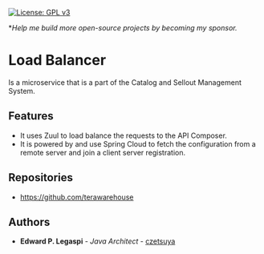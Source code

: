 [![License: GPL v3](https://img.shields.io/badge/License-GPLv3-blue.svg)](https://www.gnu.org/licenses/gpl-3.0)

**Help me build more open-source projects by becoming my sponsor.*

# Load Balancer

Is a microservice that is a part of the Catalog and Sellout Management System.

## Features

 - It uses Zuul to load balance the requests to the API Composer.
 - It is powered by and use Spring Cloud to fetch the configuration from a remote server and join a client server registration.

## Repositories

 - https://github.com/terawarehouse
 
## Authors

 * **Edward P. Legaspi** - *Java Architect* - [czetsuya](https://github.com/czetsuya)
